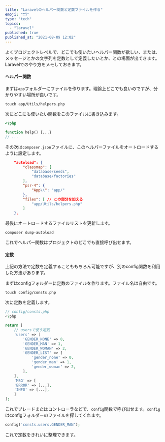 ```yaml
---
title: "Laravelのヘルパー関数と定数ファイルを作る"
emoji: "🗂️"
type: "tech"
topics:
  - "laravel"
published: true
published_at: "2021-08-09 12:02"
---
```


よくプロジェクトレベルで、どこでも使いたいヘルパー関数が欲しい、または、メッセージとかの文字列を定数として定義したいとか、との場面が出てきます。Laravelでのやり方をメモしておきます。

#### ヘルパー関数

まずは`app`フォルダーにファイルを作ります。理論上どこでも良いのですが、分かりやすい場所が良いです。

```shell
touch app/Utils/helpers.php
```
次にどこにも使いたい関数をこのファイルに書き込みます。

```php
<?php

function help() {...}
// ...
```

その次は`composer.json`ファイルに、このヘルパーファイルをオートロードするように設定します。

```json
    "autoload": {
        "classmap": [
            "database/seeds",
            "database/factories"
        ],
        "psr-4": {
            "App\\": "app/"
        },
        "files": [ // この部分を加える
            "app/Utils/helpers.php"
        ]
    },
```

最後にオートロードするファイルリストを更新します。

```shell
composer dump-autoload
```

これでヘルパー関数はプロジェクトのどこでも直接呼び出せます。

#### 定数

上記の方法で定数を定義することももちろん可能ですが、別のconfig関数を利用した方法があります。

まずはconfigフォルダーに定数のファイルを作ります。ファイル名は自由です。

```shell
touch config/consts.php
```

次に定数を定義します。

```php
// config/consts.php
<?php

return [
    // usersで使う定数
    'users' => [
        'GENDER_NONE' => 0,
        'GENDER_MAN' => 1,
        'GENDER_WOMAN' => 2,
        'GENDER_LIST' => [
            'gender_none' => 0,
            'gender_man' => 1,
            'gender_woman' => 2,
        ],
    ],
    'MSG' => [
	'ERROR' => [...],
	'INFO' => [...],
    ]
];
```
これでブレードまたはコントローラなどで、`config`関数で呼び出せます。`config`はconfigフォルダーのファイルを探してくれます。

```php
config('consts.users.GENDER_MAN');
```

これで定数をきれいに整理できます。